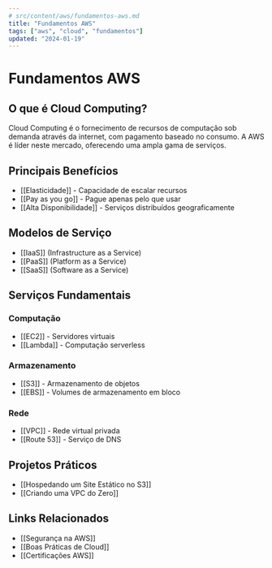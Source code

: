 ```yaml
---
# src/content/aws/fundamentos-aws.md
title: "Fundamentos AWS"
tags: ["aws", "cloud", "fundamentos"]
updated: "2024-01-19"
---
```


# Fundamentos AWS

## O que é Cloud Computing?

Cloud Computing é o fornecimento de recursos de computação sob demanda através da internet, com pagamento baseado no consumo. A AWS é líder neste mercado, oferecendo uma ampla gama de serviços.

## Principais Benefícios

- [[Elasticidade]] - Capacidade de escalar recursos
- [[Pay as you go]] - Pague apenas pelo que usar
- [[Alta Disponibilidade]] - Serviços distribuídos geograficamente

## Modelos de Serviço

- [[IaaS]] (Infrastructure as a Service)
- [[PaaS]] (Platform as a Service)
- [[SaaS]] (Software as a Service)

## Serviços Fundamentais

### Computação
- [[EC2]] - Servidores virtuais
- [[Lambda]] - Computação serverless

### Armazenamento
- [[S3]] - Armazenamento de objetos
- [[EBS]] - Volumes de armazenamento em bloco

### Rede
- [[VPC]] - Rede virtual privada
- [[Route 53]] - Serviço de DNS

## Projetos Práticos
- [[Hospedando um Site Estático no S3]]
- [[Criando uma VPC do Zero]]

## Links Relacionados
- [[Segurança na AWS]]
- [[Boas Práticas de Cloud]]
- [[Certificações AWS]]